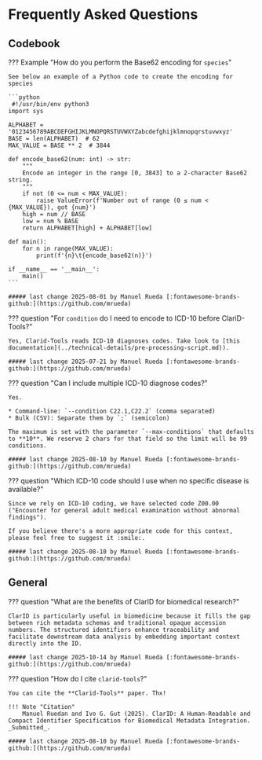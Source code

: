 # Frequently Asked Questions

## Codebook 

??? Example "How do you perform the Base62 encoding for `species`"

    See below an example of a Python code to create the encoding for species

    ```python
     #!/usr/bin/env python3
    import sys

    ALPHABET = '0123456789ABCDEFGHIJKLMNOPQRSTUVWXYZabcdefghijklmnopqrstuvwxyz'
    BASE = len(ALPHABET)  # 62
    MAX_VALUE = BASE ** 2  # 3844

    def encode_base62(num: int) -> str:
        """
        Encode an integer in the range [0, 3843] to a 2-character Base62 string.
        """
        if not (0 <= num < MAX_VALUE):
            raise ValueError(f'Number out of range (0 ≤ num < {MAX_VALUE}), got {num}')
        high = num // BASE
        low = num % BASE
        return ALPHABET[high] + ALPHABET[low]

    def main():
        for n in range(MAX_VALUE):
            print(f'{n}\t{encode_base62(n)}')

    if __name__ == '__main__':
        main()
    ```

    ##### last change 2025-08-01 by Manuel Rueda [:fontawesome-brands-github:](https://github.com/mrueda)


??? question "For `condition` do I need to encode to ICD-10 before ClariD-Tools?"

    Yes, Clarid-Tools reads ICD-10 diagnoses codes. Take look to [this documentation](../technical-details/pre-processing-script.md)).

    ##### last change 2025-07-21 by Manuel Rueda [:fontawesome-brands-github:](https://github.com/mrueda)

??? question "Can I include multiple ICD-10 diagnose codes?"

    Yes. 

    * Command-line: `--condition C22.1,C22.2` (comma separated)
    * Bulk (CSV): Separate them by `;` (semicolon) 

    The maximum is set with the parameter `--max-conditions` that defaults to **10**. We reserve 2 chars for that field so the limit will be 99 conditions.

    ##### last change 2025-08-10 by Manuel Rueda [:fontawesome-brands-github:](https://github.com/mrueda)

??? question "Which ICD-10 code should I use when no specific disease is available?"

    Since we rely on ICD-10 coding, we have selected code Z00.00 ("Encounter for general adult medical examination without abnormal findings").

    If you believe there's a more appropriate code for this context, please feel free to suggest it :smile:.

    ##### last change 2025-08-10 by Manuel Rueda [:fontawesome-brands-github:](https://github.com/mrueda)

## General 

??? question "What are the benefits of ClarID for biomedical research?"

    ClarID is particularly useful in biomedicine because it fills the gap between rich metadata schemas and traditional opaque accession numbers. The structured identifiers enhance traceability and facilitate downstream data analysis by embedding important context directly into the ID. 

    ##### last change 2025-10-14 by Manuel Rueda [:fontawesome-brands-github:](https://github.com/mrueda)

??? question "How do I cite `clarid-tools`?"

    You can cite the **Clarid-Tools** paper. Thx!

    !!! Note "Citation"
        Manuel Ruedan and Ivo G. Gut (2025). ClarID: A Human-Readable and Compact Identifier Specification for Biomedical Metadata Integration. _Submitted_.

    ##### last change 2025-08-10 by Manuel Rueda [:fontawesome-brands-github:](https://github.com/mrueda)
